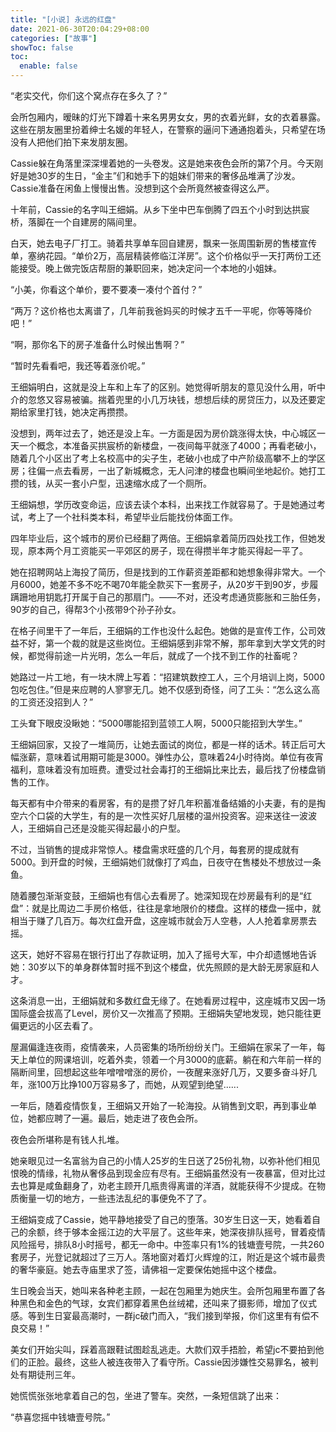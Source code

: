 ```yaml
---
title: "[小说] 永远的红盘"
date: 2021-06-30T20:04:29+08:00
categories: ["故事"]
showToc: false
toc:
  enable: false
---
```



“老实交代，你们这个窝点存在多久了？”

会所包厢内，暧昧的灯光下蹲着十来名男男女女，男的衣着光鲜，女的衣着暴露。这些在朋友圈里扮着绅士名媛的年轻人，在警察的逼问下通通抱着头，只希望在场没有人把他们拍下来发朋友圈。

Cassie躲在角落里深深埋着她的一头卷发。这是她来夜色会所的第7个月。今天刚好是她30岁的生日，“金主”们和她手下的姐妹们带来的奢侈品堆满了沙发。Cassie准备在闲鱼上慢慢出售。没想到这个会所竟然被查得这么严。

十年前，Cassie的名字叫王细娟。从乡下坐中巴车倒腾了四五个小时到达拱宸桥，落脚在一个自建房的隔间里。

白天，她去电子厂打工。骑着共享单车回自建房，飘来一张周围新房的售楼宣传单，塞纳花园。“单价2万，高层精装修临江洋房”。这个价格似乎一天打两份工还能接受。晚上做完饭店帮厨的兼职回来，她决定问一个本地的小姐妹。

“小美，你看这个单价，要不要凑一凑付个首付？”

“两万？这价格也太离谱了，几年前我爸妈买的时候才五千一平呢，你等等降价吧！”

“啊，那你名下的房子准备什么时候出售啊？”

“暂时先看看吧，我还等着涨价呢。”

王细娟明白，这就是没上车和上车了的区别。她觉得听朋友的意见没什么用，听中介的忽悠又容易被骗。揣着兜里的小几万块钱，想想后续的房贷压力，以及还要定期给家里打钱，她决定再攒攒。

没想到，两年过去了，她还是没上车。一方面是因为房价跳涨得太快，中心城区一天一个概念，本准备买拱宸桥的新楼盘，一夜间每平就涨了4000；再看老破小，随着几个小区出了考上名校高中的尖子生，老破小也成了中产阶级高攀不上的学区房；往偏一点去看房，一出了新城概念，无人问津的楼盘也瞬间坐地起价。她打工攒的钱，从买一套小户型，迅速缩水成了一个厕所。

王细娟想，学历改变命运，应该去读个本科，出来找工作就容易了。于是她通过考试，考上了一个社科类本科，希望毕业后能找份体面工作。

四年毕业后，这个城市的房价已经翻了两倍。王细娟拿着简历四处找工作，但她发现，原本两个月工资能买一平郊区的房子，现在得攒半年才能买得起一平了。

她在招聘网站上海投了简历，但是找到的工作薪资差距都和她想象得非常大。一个月6000，她差不多不吃不喝70年能全款买下一套房子，从20岁干到90岁，步履蹒跚地用钥匙打开属于自己的那扇门。——不对，还没考虑通货膨胀和三胎任务，90岁的自己，得帮3个小孩带9个孙子孙女。

在格子间里干了一年后，王细娟的工作也没什么起色。她做的是宣传工作，公司效益不好，第一个裁的就是这些岗位。王细娟感到非常不解，那年拿到大学文凭的时候，都觉得前途一片光明，怎么一年后，就成了一个找不到工作的社畜呢？

她路过一片工地，有一块木牌上写着：“招建筑数控工人，三个月培训上岗，5000包吃包住。”但是来应聘的人寥寥无几。她不仅感到奇怪，问了工头：“怎么这么高的工资还没招到人？”

工头耷下眼皮没瞅她：“5000哪能招到蓝领工人啊，5000只能招到大学生。”

王细娟回家，又投了一堆简历，让她去面试的岗位，都是一样的话术。转正后可大幅涨薪，意味着试用期可能是3000。弹性办公，意味着24小时待岗。单位有夜宵福利，意味着没有加班费。遭受过社会毒打的王细娟比来比去，最后找了份楼盘销售的工作。

每天都有中介带来的看房客，有的是攒了好几年积蓄准备结婚的小夫妻，有的是掏空六个口袋的大学生，有的是一次性买好几层楼的温州投资客。迎来送往一波波人，王细娟自己还是没能买得起最小的户型。

不过，当销售的提成非常惊人。楼盘需求旺盛的几个月，每套房的提成就有5000。到开盘的时候，王细娟她们就像打了鸡血，日夜守在售楼处不想放过一条鱼。

随着腰包渐渐变鼓，王细娟也有信心去看房了。她深知现在炒房最有利的是“红盘”：就是比周边二手房价格低，往往是拿地限价的楼盘。这样的楼盘一摇中，就相当于赚了几百万。每次红盘开盘，这座城市就会万人空巷，人人抢着拿房票去摇。

这天，她好不容易在银行打出了存款证明，加入了摇号大军，中介却遗憾地告诉她：30岁以下的单身群体暂时摇不到这个楼盘，优先照顾的是大龄无房家庭和人才。

这条消息一出，王细娟就和多数红盘无缘了。在她看房过程中，这座城市又因一场国际盛会拔高了Level，房价又一次推高了预期。王细娟失望地发现，她只能往更偏更远的小区去看了。

屋漏偏逢连夜雨，疫情袭来，人员密集的场所纷纷关门。王细娟在家呆了一年，每天上单位的网课培训，吃着外卖，领着一个月3000的底薪。躺在和六年前一样的隔断间里，回想起这些年噌噌噌涨的房价，一夜醒来涨好几万，又要多奋斗好几年，涨100万比挣100万容易多了，而她，从观望到绝望......

一年后，随着疫情恢复，王细娟又开始了一轮海投。从销售到文职，再到事业单位，她都应聘了一遍。最后，她走进了夜色会所。

夜色会所堪称是有钱人扎堆。

她亲眼见过一名富翁为自己的小情人25岁的生日送了25份礼物，以弥补他们相见恨晚的情缘，礼物从奢侈品到现金应有尽有。王细娟虽然没有一夜暴富，但对比过去也算是咸鱼翻身了，劝老主顾开几瓶贵得离谱的洋酒，就能获得不少提成。在物质衡量一切的地方，一些违法乱纪的事便免不了了。

王细娟变成了Cassie，她平静地接受了自己的堕落。30岁生日这一天，她看着自己的余额，终于够本金摇江边的大平层了。这些年来，她深夜排队摇号，冒着疫情风险摇号，排队8小时摇号，都无一命中。中签率只有1%的钱塘壹号院，一共260套房子，光登记就超过了三万人。落地窗对着灯火辉煌的江，附近是这个城市最贵的奢华豪庭。她去寺庙里求了签，请佛祖一定要保佑她摇中这个楼盘。

生日晚会当天，她叫来各种老主顾，一起在包厢里为她庆生。会所包厢里布置了各种黑色和金色的气球，女宾们都穿着黑色丝绒裙，还叫来了摄影师，增加了仪式感。等到生日宴最高潮时，一群jc破门而入，“我们接到举报，你们这里有有偿不良交易！”

美女们开始尖叫，踩着高跟鞋试图趁乱逃走。大款们双手捂脸，希望jc不要拍到他们的正脸。最终，这些人被连夜带入了看守所。Cassie因涉嫌性交易罪名，被判处有期徒刑三年。

她慌慌张张地拿着自己的包，坐进了警车。突然，一条短信跳了出来：

“恭喜您摇中钱塘壹号院。”
